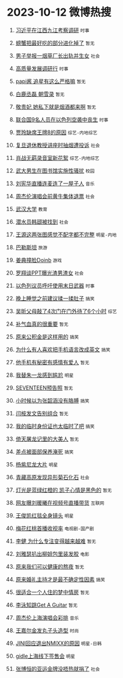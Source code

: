 # 2023-10-12 微博热搜 
1. [习近平在江西九江考察调研](https://m.weibo.cn/search?containerid=100103type%3D1%26t%3D10%26q%3D%23%E4%B9%A0%E8%BF%91%E5%B9%B3%E5%9C%A8%E6%B1%9F%E8%A5%BF%E4%B9%9D%E6%B1%9F%E8%80%83%E5%AF%9F%E8%B0%83%E7%A0%94%23&stream_entry_id=51&isnewpage=1&extparam=seat%3D1%26cate%3D10103%26pos%3D0%26filter_type%3Drealtimehot%26q%3D%2523%25E4%25B9%25A0%25E8%25BF%2591%25E5%25B9%25B3%25E5%259C%25A8%25E6%25B1%259F%25E8%25A5%25BF%25E4%25B9%259D%25E6%25B1%259F%25E8%2580%2583%25E5%25AF%259F%25E8%25B0%2583%25E7%25A0%2594%2523%26dgr%3D0%26c_type%3D51%26stream_entry_id%3D51%26display_time%3D1697041435%26pre_seqid%3D1697041435580017553109) `时事` 

2. [螃蟹把最好吃的部分进化掉了](https://m.weibo.cn/search?containerid=100103type%3D1%26t%3D10%26q%3D%E8%9E%83%E8%9F%B9%E6%8A%8A%E6%9C%80%E5%A5%BD%E5%90%83%E7%9A%84%E9%83%A8%E5%88%86%E8%BF%9B%E5%8C%96%E6%8E%89%E4%BA%86&stream_entry_id=31&isnewpage=1&extparam=seat%3D1%26flag%3D2%26stream_entry_id%3D31%26filter_type%3Drealtimehot%26c_type%3D31%26lcate%3D5001%26cate%3D5001%26realpos%3D1%26band_rank%3D1%26q%3D%25E8%259E%2583%25E8%259F%25B9%25E6%258A%258A%25E6%259C%2580%25E5%25A5%25BD%25E5%2590%2583%25E7%259A%2584%25E9%2583%25A8%25E5%2588%2586%25E8%25BF%259B%25E5%258C%2596%25E6%258E%2589%25E4%25BA%2586%26dgr%3D0%26pos%3D0%26display_time%3D1697041435%26pre_seqid%3D1697041435580017553109) `暂无` 

3. [男子举报一烟草厂长出轨并生女](https://m.weibo.cn/search?containerid=100103type%3D1%26t%3D10%26q%3D%23%E7%94%B7%E5%AD%90%E4%B8%BE%E6%8A%A5%E4%B8%80%E7%83%9F%E8%8D%89%E5%8E%82%E9%95%BF%E5%87%BA%E8%BD%A8%E5%B9%B6%E7%94%9F%E5%A5%B3%23&stream_entry_id=31&isnewpage=1&extparam=seat%3D1%26flag%3D1%26stream_entry_id%3D31%26filter_type%3Drealtimehot%26c_type%3D31%26lcate%3D5001%26cate%3D5001%26realpos%3D2%26band_rank%3D2%26q%3D%2523%25E7%2594%25B7%25E5%25AD%2590%25E4%25B8%25BE%25E6%258A%25A5%25E4%25B8%2580%25E7%2583%259F%25E8%258D%2589%25E5%258E%2582%25E9%2595%25BF%25E5%2587%25BA%25E8%25BD%25A8%25E5%25B9%25B6%25E7%2594%259F%25E5%25A5%25B3%2523%26dgr%3D0%26pos%3D1%26display_time%3D1697041435%26pre_seqid%3D1697041435580017553109) `社会` 

4. [高质量发展调研行](https://m.weibo.cn/search?containerid=100103type%3D1%26t%3D10%26q%3D%23%E9%AB%98%E8%B4%A8%E9%87%8F%E5%8F%91%E5%B1%95%E8%B0%83%E7%A0%94%E8%A1%8C%23&stream_entry_id=31&isnewpage=1&extparam=seat%3D1%26flag%3D0%26stream_entry_id%3D31%26filter_type%3Drealtimehot%26c_type%3D31%26lcate%3D5001%26cate%3D5001%26realpos%3D3%26band_rank%3D3%26q%3D%2523%25E9%25AB%2598%25E8%25B4%25A8%25E9%2587%258F%25E5%258F%2591%25E5%25B1%2595%25E8%25B0%2583%25E7%25A0%2594%25E8%25A1%258C%2523%26dgr%3D0%26pos%3D2%26display_time%3D1697041435%26pre_seqid%3D1697041435580017553109) `时事` 

5. [papi酱 追星有这么严格嘛](https://m.weibo.cn/search?containerid=100103type%3D1%26t%3D10%26q%3Dpapi%E9%85%B1+%E8%BF%BD%E6%98%9F%E6%9C%89%E8%BF%99%E4%B9%88%E4%B8%A5%E6%A0%BC%E5%98%9B&stream_entry_id=31&isnewpage=1&extparam=seat%3D1%26flag%3D16%26stream_entry_id%3D31%26filter_type%3Drealtimehot%26c_type%3D31%26lcate%3D5001%26cate%3D5001%26realpos%3D4%26band_rank%3D4%26q%3Dpapi%25E9%2585%25B1%2520%25E8%25BF%25BD%25E6%2598%259F%25E6%259C%2589%25E8%25BF%2599%25E4%25B9%2588%25E4%25B8%25A5%25E6%25A0%25BC%25E5%2598%259B%26dgr%3D0%26pos%3D3%26display_time%3D1697041435%26pre_seqid%3D1697041435580017553109) `暂无` 

6. [白鹿丞磊 朝雪录](https://m.weibo.cn/search?containerid=100103type%3D1%26t%3D10%26q%3D%E7%99%BD%E9%B9%BF%E4%B8%9E%E7%A3%8A+%E6%9C%9D%E9%9B%AA%E5%BD%95&stream_entry_id=31&isnewpage=1&extparam=seat%3D1%26flag%3D1%26stream_entry_id%3D31%26filter_type%3Drealtimehot%26c_type%3D31%26lcate%3D5001%26cate%3D5001%26realpos%3D5%26band_rank%3D5%26q%3D%25E7%2599%25BD%25E9%25B9%25BF%25E4%25B8%259E%25E7%25A3%258A%2520%25E6%259C%259D%25E9%259B%25AA%25E5%25BD%2595%26dgr%3D0%26pos%3D4%26display_time%3D1697041435%26pre_seqid%3D1697041435580017553109) `暂无` 

7. [敬贵妃 她私下就是烟酒都来啊](https://m.weibo.cn/search?containerid=100103type%3D1%26t%3D10%26q%3D%E6%95%AC%E8%B4%B5%E5%A6%83+%E5%A5%B9%E7%A7%81%E4%B8%8B%E5%B0%B1%E6%98%AF%E7%83%9F%E9%85%92%E9%83%BD%E6%9D%A5%E5%95%8A&stream_entry_id=31&isnewpage=1&extparam=seat%3D1%26flag%3D2%26stream_entry_id%3D31%26filter_type%3Drealtimehot%26c_type%3D31%26lcate%3D5001%26cate%3D5001%26realpos%3D6%26band_rank%3D6%26q%3D%25E6%2595%25AC%25E8%25B4%25B5%25E5%25A6%2583%2520%25E5%25A5%25B9%25E7%25A7%2581%25E4%25B8%258B%25E5%25B0%25B1%25E6%2598%25AF%25E7%2583%259F%25E9%2585%2592%25E9%2583%25BD%25E6%259D%25A5%25E5%2595%258A%26dgr%3D0%26pos%3D5%26display_time%3D1697041435%26pre_seqid%3D1697041435580017553109) `暂无` 

8. [联合国9名人员在以色列空袭中丧生](https://m.weibo.cn/search?containerid=100103type%3D1%26t%3D10%26q%3D%23%E8%81%94%E5%90%88%E5%9B%BD9%E5%90%8D%E4%BA%BA%E5%91%98%E5%9C%A8%E4%BB%A5%E8%89%B2%E5%88%97%E7%A9%BA%E8%A2%AD%E4%B8%AD%E4%B8%A7%E7%94%9F%23&stream_entry_id=31&isnewpage=1&extparam=seat%3D1%26flag%3D0%26stream_entry_id%3D31%26filter_type%3Drealtimehot%26c_type%3D31%26lcate%3D5001%26cate%3D5001%26realpos%3D7%26band_rank%3D7%26q%3D%2523%25E8%2581%2594%25E5%2590%2588%25E5%259B%25BD9%25E5%2590%258D%25E4%25BA%25BA%25E5%2591%2598%25E5%259C%25A8%25E4%25BB%25A5%25E8%2589%25B2%25E5%2588%2597%25E7%25A9%25BA%25E8%25A2%25AD%25E4%25B8%25AD%25E4%25B8%25A7%25E7%2594%259F%2523%26dgr%3D0%26pos%3D6%26display_time%3D1697041435%26pre_seqid%3D1697041435580017553109) `时事` 

9. [贾玲缺席王牌8的原因](https://m.weibo.cn/search?containerid=100103type%3D1%26t%3D10%26q%3D%23%E8%B4%BE%E7%8E%B2%E7%BC%BA%E5%B8%AD%E7%8E%8B%E7%89%8C8%E7%9A%84%E5%8E%9F%E5%9B%A0%23&stream_entry_id=31&isnewpage=1&extparam=seat%3D1%26flag%3D0%26stream_entry_id%3D31%26filter_type%3Drealtimehot%26c_type%3D31%26lcate%3D5001%26cate%3D5001%26realpos%3D8%26band_rank%3D8%26q%3D%2523%25E8%25B4%25BE%25E7%258E%25B2%25E7%25BC%25BA%25E5%25B8%25AD%25E7%258E%258B%25E7%2589%258C8%25E7%259A%2584%25E5%258E%259F%25E5%259B%25A0%2523%26dgr%3D0%26pos%3D7%26display_time%3D1697041435%26pre_seqid%3D1697041435580017553109) `综艺-内地综艺` 

10. [复旦退休教授讲座时抽烟遭投诉](https://m.weibo.cn/search?containerid=100103type%3D1%26t%3D10%26q%3D%23%E5%A4%8D%E6%97%A6%E9%80%80%E4%BC%91%E6%95%99%E6%8E%88%E8%AE%B2%E5%BA%A7%E6%97%B6%E6%8A%BD%E7%83%9F%E9%81%AD%E6%8A%95%E8%AF%89%23&stream_entry_id=31&isnewpage=1&extparam=seat%3D1%26flag%3D0%26stream_entry_id%3D31%26filter_type%3Drealtimehot%26c_type%3D31%26lcate%3D5001%26cate%3D5001%26realpos%3D9%26band_rank%3D9%26q%3D%2523%25E5%25A4%258D%25E6%2597%25A6%25E9%2580%2580%25E4%25BC%2591%25E6%2595%2599%25E6%258E%2588%25E8%25AE%25B2%25E5%25BA%25A7%25E6%2597%25B6%25E6%258A%25BD%25E7%2583%259F%25E9%2581%25AD%25E6%258A%2595%25E8%25AF%2589%2523%26dgr%3D0%26pos%3D8%26display_time%3D1697041435%26pre_seqid%3D1697041435580017553109) `社会` 

11. [肖战无羁录音室新花絮](https://m.weibo.cn/search?containerid=100103type%3D1%26t%3D10%26q%3D%23%E8%82%96%E6%88%98%E6%97%A0%E7%BE%81%E5%BD%95%E9%9F%B3%E5%AE%A4%E6%96%B0%E8%8A%B1%E7%B5%AE%23&stream_entry_id=31&isnewpage=1&extparam=seat%3D1%26flag%3D0%26stream_entry_id%3D31%26filter_type%3Drealtimehot%26c_type%3D31%26lcate%3D5001%26cate%3D5001%26realpos%3D10%26band_rank%3D10%26q%3D%2523%25E8%2582%2596%25E6%2588%2598%25E6%2597%25A0%25E7%25BE%2581%25E5%25BD%2595%25E9%259F%25B3%25E5%25AE%25A4%25E6%2596%25B0%25E8%258A%25B1%25E7%25B5%25AE%2523%26dgr%3D0%26pos%3D9%26display_time%3D1697041435%26pre_seqid%3D1697041435580017553109) `综艺-内地综艺` 

12. [武大男生在图书馆实施性骚扰](https://m.weibo.cn/search?containerid=100103type%3D1%26t%3D10%26q%3D%23%E6%AD%A6%E5%A4%A7%E7%94%B7%E7%94%9F%E5%9C%A8%E5%9B%BE%E4%B9%A6%E9%A6%86%E5%AE%9E%E6%96%BD%E6%80%A7%E9%AA%9A%E6%89%B0%23&stream_entry_id=31&isnewpage=1&extparam=seat%3D1%26flag%3D2%26stream_entry_id%3D31%26filter_type%3Drealtimehot%26c_type%3D31%26lcate%3D5001%26cate%3D5001%26realpos%3D11%26band_rank%3D11%26q%3D%2523%25E6%25AD%25A6%25E5%25A4%25A7%25E7%2594%25B7%25E7%2594%259F%25E5%259C%25A8%25E5%259B%25BE%25E4%25B9%25A6%25E9%25A6%2586%25E5%25AE%259E%25E6%2596%25BD%25E6%2580%25A7%25E9%25AA%259A%25E6%2589%25B0%2523%26dgr%3D0%26pos%3D10%26display_time%3D1697041435%26pre_seqid%3D1697041435580017553109) `校园` 

13. [刘宪华直播连麦连了一屋子人](https://m.weibo.cn/search?containerid=100103type%3D1%26t%3D10%26q%3D%23%E5%88%98%E5%AE%AA%E5%8D%8E%E7%9B%B4%E6%92%AD%E8%BF%9E%E9%BA%A6%E8%BF%9E%E4%BA%86%E4%B8%80%E5%B1%8B%E5%AD%90%E4%BA%BA%23&stream_entry_id=31&isnewpage=1&extparam=seat%3D1%26flag%3D1%26stream_entry_id%3D31%26filter_type%3Drealtimehot%26c_type%3D31%26lcate%3D5001%26cate%3D5001%26realpos%3D12%26band_rank%3D12%26q%3D%2523%25E5%2588%2598%25E5%25AE%25AA%25E5%258D%258E%25E7%259B%25B4%25E6%2592%25AD%25E8%25BF%259E%25E9%25BA%25A6%25E8%25BF%259E%25E4%25BA%2586%25E4%25B8%2580%25E5%25B1%258B%25E5%25AD%2590%25E4%25BA%25BA%2523%26dgr%3D0%26pos%3D11%26display_time%3D1697041435%26pre_seqid%3D1697041435580017553109) `音乐` 

14. [周杰伦演唱会前黄牛集体退票](https://m.weibo.cn/search?containerid=100103type%3D1%26t%3D10%26q%3D%23%E5%91%A8%E6%9D%B0%E4%BC%A6%E6%BC%94%E5%94%B1%E4%BC%9A%E5%89%8D%E9%BB%84%E7%89%9B%E9%9B%86%E4%BD%93%E9%80%80%E7%A5%A8%23&stream_entry_id=31&isnewpage=1&extparam=seat%3D1%26flag%3D1%26stream_entry_id%3D31%26filter_type%3Drealtimehot%26c_type%3D31%26lcate%3D5001%26cate%3D5001%26realpos%3D13%26band_rank%3D13%26q%3D%2523%25E5%2591%25A8%25E6%259D%25B0%25E4%25BC%25A6%25E6%25BC%2594%25E5%2594%25B1%25E4%25BC%259A%25E5%2589%258D%25E9%25BB%2584%25E7%2589%259B%25E9%259B%2586%25E4%25BD%2593%25E9%2580%2580%25E7%25A5%25A8%2523%26dgr%3D0%26pos%3D12%26display_time%3D1697041435%26pre_seqid%3D1697041435580017553109) `社会` 

15. [武汉大学](https://m.weibo.cn/search?containerid=100103type%3D1%26t%3D10%26q%3D%E6%AD%A6%E6%B1%89%E5%A4%A7%E5%AD%A6&stream_entry_id=31&isnewpage=1&extparam=seat%3D1%26flag%3D0%26stream_entry_id%3D31%26filter_type%3Drealtimehot%26c_type%3D31%26lcate%3D5001%26cate%3D5001%26realpos%3D14%26band_rank%3D14%26q%3D%25E6%25AD%25A6%25E6%25B1%2589%25E5%25A4%25A7%25E5%25AD%25A6%26dgr%3D0%26pos%3D13%26display_time%3D1697041435%26pre_seqid%3D1697041435580017553109) `教育` 

16. [潜水员韩颋被找到](https://m.weibo.cn/search?containerid=100103type%3D1%26t%3D10%26q%3D%23%E6%BD%9C%E6%B0%B4%E5%91%98%E9%9F%A9%E9%A2%8B%E8%A2%AB%E6%89%BE%E5%88%B0%23&stream_entry_id=31&isnewpage=1&extparam=seat%3D1%26flag%3D0%26stream_entry_id%3D31%26filter_type%3Drealtimehot%26c_type%3D31%26lcate%3D5001%26cate%3D5001%26realpos%3D15%26band_rank%3D15%26q%3D%2523%25E6%25BD%259C%25E6%25B0%25B4%25E5%2591%2598%25E9%259F%25A9%25E9%25A2%258B%25E8%25A2%25AB%25E6%2589%25BE%25E5%2588%25B0%2523%26dgr%3D0%26pos%3D14%26display_time%3D1697041435%26pre_seqid%3D1697041435580017553109) `社会` 

17. [王源这两张图感觉不配字都不完整](https://m.weibo.cn/search?containerid=100103type%3D1%26t%3D10%26q%3D%23%E7%8E%8B%E6%BA%90%E8%BF%99%E4%B8%A4%E5%BC%A0%E5%9B%BE%E6%84%9F%E8%A7%89%E4%B8%8D%E9%85%8D%E5%AD%97%E9%83%BD%E4%B8%8D%E5%AE%8C%E6%95%B4%23&stream_entry_id=31&isnewpage=1&extparam=seat%3D1%26flag%3D1%26stream_entry_id%3D31%26filter_type%3Drealtimehot%26c_type%3D31%26lcate%3D5001%26cate%3D5001%26realpos%3D16%26band_rank%3D16%26q%3D%2523%25E7%258E%258B%25E6%25BA%2590%25E8%25BF%2599%25E4%25B8%25A4%25E5%25BC%25A0%25E5%259B%25BE%25E6%2584%259F%25E8%25A7%2589%25E4%25B8%258D%25E9%2585%258D%25E5%25AD%2597%25E9%2583%25BD%25E4%25B8%258D%25E5%25AE%258C%25E6%2595%25B4%2523%26dgr%3D0%26pos%3D15%26display_time%3D1697041435%26pre_seqid%3D1697041435580017553109) `明星-内地` 

18. [巴勒斯坦](https://m.weibo.cn/search?containerid=100103type%3D1%26t%3D10%26q%3D%23%E5%B7%B4%E5%8B%92%E6%96%AF%E5%9D%A6%23&stream_entry_id=31&isnewpage=1&extparam=seat%3D1%26flag%3D0%26stream_entry_id%3D31%26filter_type%3Drealtimehot%26c_type%3D31%26lcate%3D5001%26cate%3D5001%26realpos%3D17%26band_rank%3D17%26q%3D%2523%25E5%25B7%25B4%25E5%258B%2592%25E6%2596%25AF%25E5%259D%25A6%2523%26dgr%3D0%26pos%3D16%26display_time%3D1697041435%26pre_seqid%3D1697041435580017553109) `旅游` 

19. [姜典撞脸Doinb](https://m.weibo.cn/search?containerid=100103type%3D1%26t%3D10%26q%3D%23%E5%A7%9C%E5%85%B8%E6%92%9E%E8%84%B8Doinb%23&stream_entry_id=31&isnewpage=1&extparam=seat%3D1%26flag%3D0%26stream_entry_id%3D31%26filter_type%3Drealtimehot%26c_type%3D31%26lcate%3D5001%26cate%3D5001%26realpos%3D18%26band_rank%3D18%26q%3D%2523%25E5%25A7%259C%25E5%2585%25B8%25E6%2592%259E%25E8%2584%25B8Doinb%2523%26dgr%3D0%26pos%3D17%26display_time%3D1697041435%26pre_seqid%3D1697041435580017553109) `游戏` 

20. [罗翔谈PPT曝光渣男渣女](https://m.weibo.cn/search?containerid=100103type%3D1%26t%3D10%26q%3D%23%E7%BD%97%E7%BF%94%E8%B0%88PPT%E6%9B%9D%E5%85%89%E6%B8%A3%E7%94%B7%E6%B8%A3%E5%A5%B3%23&stream_entry_id=31&isnewpage=1&extparam=seat%3D1%26flag%3D0%26stream_entry_id%3D31%26filter_type%3Drealtimehot%26c_type%3D31%26lcate%3D5001%26cate%3D5001%26realpos%3D19%26band_rank%3D19%26q%3D%2523%25E7%25BD%2597%25E7%25BF%2594%25E8%25B0%2588PPT%25E6%259B%259D%25E5%2585%2589%25E6%25B8%25A3%25E7%2594%25B7%25E6%25B8%25A3%25E5%25A5%25B3%2523%26dgr%3D0%26pos%3D18%26display_time%3D1697041435%26pre_seqid%3D1697041435580017553109) `社会` 

21. [以色列议员呼吁使用末日武器](https://m.weibo.cn/search?containerid=100103type%3D1%26t%3D10%26q%3D%23%E4%BB%A5%E8%89%B2%E5%88%97%E8%AE%AE%E5%91%98%E5%91%BC%E5%90%81%E4%BD%BF%E7%94%A8%E6%9C%AB%E6%97%A5%E6%AD%A6%E5%99%A8%23&stream_entry_id=31&isnewpage=1&extparam=seat%3D1%26flag%3D0%26stream_entry_id%3D31%26filter_type%3Drealtimehot%26c_type%3D31%26lcate%3D5001%26cate%3D5001%26realpos%3D20%26band_rank%3D20%26q%3D%2523%25E4%25BB%25A5%25E8%2589%25B2%25E5%2588%2597%25E8%25AE%25AE%25E5%2591%2598%25E5%2591%25BC%25E5%2590%2581%25E4%25BD%25BF%25E7%2594%25A8%25E6%259C%25AB%25E6%2597%25A5%25E6%25AD%25A6%25E5%2599%25A8%2523%26dgr%3D0%26pos%3D19%26display_time%3D1697041435%26pre_seqid%3D1697041435580017553109) `时事` 

22. [晚上睡觉之前建议揉一揉肚子](https://m.weibo.cn/search?containerid=100103type%3D1%26t%3D10%26q%3D%23%E6%99%9A%E4%B8%8A%E7%9D%A1%E8%A7%89%E4%B9%8B%E5%89%8D%E5%BB%BA%E8%AE%AE%E6%8F%89%E4%B8%80%E6%8F%89%E8%82%9A%E5%AD%90%23&stream_entry_id=31&isnewpage=1&extparam=seat%3D1%26flag%3D0%26stream_entry_id%3D31%26filter_type%3Drealtimehot%26c_type%3D31%26lcate%3D5001%26cate%3D5001%26realpos%3D21%26band_rank%3D21%26q%3D%2523%25E6%2599%259A%25E4%25B8%258A%25E7%259D%25A1%25E8%25A7%2589%25E4%25B9%258B%25E5%2589%258D%25E5%25BB%25BA%25E8%25AE%25AE%25E6%258F%2589%25E4%25B8%2580%25E6%258F%2589%25E8%2582%259A%25E5%25AD%2590%2523%26dgr%3D0%26pos%3D20%26display_time%3D1697041435%26pre_seqid%3D1697041435580017553109) `搞笑` 

23. [吴昕父母敲了4次门在门外待了6个小时](https://m.weibo.cn/search?containerid=100103type%3D1%26t%3D10%26q%3D%23%E5%90%B4%E6%98%95%E7%88%B6%E6%AF%8D%E6%95%B2%E4%BA%864%E6%AC%A1%E9%97%A8%E5%9C%A8%E9%97%A8%E5%A4%96%E5%BE%85%E4%BA%866%E4%B8%AA%E5%B0%8F%E6%97%B6%23&stream_entry_id=31&isnewpage=1&extparam=seat%3D1%26flag%3D0%26stream_entry_id%3D31%26filter_type%3Drealtimehot%26c_type%3D31%26lcate%3D5001%26cate%3D5001%26realpos%3D22%26band_rank%3D22%26q%3D%2523%25E5%2590%25B4%25E6%2598%2595%25E7%2588%25B6%25E6%25AF%258D%25E6%2595%25B2%25E4%25BA%25864%25E6%25AC%25A1%25E9%2597%25A8%25E5%259C%25A8%25E9%2597%25A8%25E5%25A4%2596%25E5%25BE%2585%25E4%25BA%25866%25E4%25B8%25AA%25E5%25B0%258F%25E6%2597%25B6%2523%26dgr%3D0%26pos%3D21%26display_time%3D1697041435%26pre_seqid%3D1697041435580017553109) `综艺` 

24. [补气血真的很重要](https://m.weibo.cn/search?containerid=100103type%3D1%26t%3D10%26q%3D%E8%A1%A5%E6%B0%94%E8%A1%80%E7%9C%9F%E7%9A%84%E5%BE%88%E9%87%8D%E8%A6%81&stream_entry_id=31&isnewpage=1&extparam=seat%3D1%26flag%3D0%26stream_entry_id%3D31%26filter_type%3Drealtimehot%26c_type%3D31%26lcate%3D5001%26cate%3D5001%26realpos%3D23%26band_rank%3D23%26q%3D%25E8%25A1%25A5%25E6%25B0%2594%25E8%25A1%2580%25E7%259C%259F%25E7%259A%2584%25E5%25BE%2588%25E9%2587%258D%25E8%25A6%2581%26dgr%3D0%26pos%3D22%26display_time%3D1697041435%26pre_seqid%3D1697041435580017553109) `暂无` 

25. [原来公积金是这样用的](https://m.weibo.cn/search?containerid=100103type%3D1%26t%3D10%26q%3D%23%E5%8E%9F%E6%9D%A5%E5%85%AC%E7%A7%AF%E9%87%91%E6%98%AF%E8%BF%99%E6%A0%B7%E7%94%A8%E7%9A%84%23&stream_entry_id=31&isnewpage=1&extparam=seat%3D1%26flag%3D0%26stream_entry_id%3D31%26filter_type%3Drealtimehot%26c_type%3D31%26lcate%3D5001%26cate%3D5001%26realpos%3D24%26band_rank%3D24%26q%3D%2523%25E5%258E%259F%25E6%259D%25A5%25E5%2585%25AC%25E7%25A7%25AF%25E9%2587%2591%25E6%2598%25AF%25E8%25BF%2599%25E6%25A0%25B7%25E7%2594%25A8%25E7%259A%2584%2523%26dgr%3D0%26pos%3D23%26display_time%3D1697041435%26pre_seqid%3D1697041435580017553109) `搞笑` 

26. [为什么有人喜欢把手机语言改成英文](https://m.weibo.cn/search?containerid=100103type%3D1%26t%3D10%26q%3D%23%E4%B8%BA%E4%BB%80%E4%B9%88%E6%9C%89%E4%BA%BA%E5%96%9C%E6%AC%A2%E6%8A%8A%E6%89%8B%E6%9C%BA%E8%AF%AD%E8%A8%80%E6%94%B9%E6%88%90%E8%8B%B1%E6%96%87%23&stream_entry_id=31&isnewpage=1&extparam=seat%3D1%26flag%3D0%26stream_entry_id%3D31%26filter_type%3Drealtimehot%26c_type%3D31%26lcate%3D5001%26cate%3D5001%26realpos%3D25%26band_rank%3D25%26q%3D%2523%25E4%25B8%25BA%25E4%25BB%2580%25E4%25B9%2588%25E6%259C%2589%25E4%25BA%25BA%25E5%2596%259C%25E6%25AC%25A2%25E6%258A%258A%25E6%2589%258B%25E6%259C%25BA%25E8%25AF%25AD%25E8%25A8%2580%25E6%2594%25B9%25E6%2588%2590%25E8%258B%25B1%25E6%2596%2587%2523%26dgr%3D0%26pos%3D24%26display_time%3D1697041435%26pre_seqid%3D1697041435580017553109) `搞笑` 

27. [他手机有秘密有感情有爱人](https://m.weibo.cn/search?containerid=100103type%3D1%26t%3D10%26q%3D%E4%BB%96%E6%89%8B%E6%9C%BA%E6%9C%89%E7%A7%98%E5%AF%86%E6%9C%89%E6%84%9F%E6%83%85%E6%9C%89%E7%88%B1%E4%BA%BA&stream_entry_id=31&isnewpage=1&extparam=seat%3D1%26flag%3D1%26stream_entry_id%3D31%26filter_type%3Drealtimehot%26c_type%3D31%26lcate%3D5001%26cate%3D5001%26realpos%3D26%26band_rank%3D26%26q%3D%25E4%25BB%2596%25E6%2589%258B%25E6%259C%25BA%25E6%259C%2589%25E7%25A7%2598%25E5%25AF%2586%25E6%259C%2589%25E6%2584%259F%25E6%2583%2585%25E6%259C%2589%25E7%2588%25B1%25E4%25BA%25BA%26dgr%3D0%26pos%3D25%26display_time%3D1697041435%26pre_seqid%3D1697041435580017553109) `暂无` 

28. [我替朱一龙感到尴尬](https://m.weibo.cn/search?containerid=100103type%3D1%26t%3D10%26q%3D%23%E6%88%91%E6%9B%BF%E6%9C%B1%E4%B8%80%E9%BE%99%E6%84%9F%E5%88%B0%E5%B0%B4%E5%B0%AC%23&stream_entry_id=31&isnewpage=1&extparam=seat%3D1%26flag%3D0%26stream_entry_id%3D31%26filter_type%3Drealtimehot%26c_type%3D31%26lcate%3D5001%26cate%3D5001%26realpos%3D27%26band_rank%3D27%26q%3D%2523%25E6%2588%2591%25E6%259B%25BF%25E6%259C%25B1%25E4%25B8%2580%25E9%25BE%2599%25E6%2584%259F%25E5%2588%25B0%25E5%25B0%25B4%25E5%25B0%25AC%2523%26dgr%3D0%26pos%3D26%26display_time%3D1697041435%26pre_seqid%3D1697041435580017553109) `明星` 

29. [SEVENTEEN预告照](https://m.weibo.cn/search?containerid=100103type%3D1%26t%3D10%26q%3DSEVENTEEN%E9%A2%84%E5%91%8A%E7%85%A7&stream_entry_id=31&isnewpage=1&extparam=seat%3D1%26flag%3D1%26stream_entry_id%3D31%26filter_type%3Drealtimehot%26c_type%3D31%26lcate%3D5001%26cate%3D5001%26realpos%3D28%26band_rank%3D28%26q%3DSEVENTEEN%25E9%25A2%2584%25E5%2591%258A%25E7%2585%25A7%26dgr%3D0%26pos%3D27%26display_time%3D1697041435%26pre_seqid%3D1697041435580017553109) `暂无` 

30. [小时候以为张韶涵没有胳膊](https://m.weibo.cn/search?containerid=100103type%3D1%26t%3D10%26q%3D%23%E5%B0%8F%E6%97%B6%E5%80%99%E4%BB%A5%E4%B8%BA%E5%BC%A0%E9%9F%B6%E6%B6%B5%E6%B2%A1%E6%9C%89%E8%83%B3%E8%86%8A%23&stream_entry_id=31&isnewpage=1&extparam=seat%3D1%26flag%3D1%26stream_entry_id%3D31%26filter_type%3Drealtimehot%26c_type%3D31%26lcate%3D5001%26cate%3D5001%26realpos%3D29%26band_rank%3D29%26q%3D%2523%25E5%25B0%258F%25E6%2597%25B6%25E5%2580%2599%25E4%25BB%25A5%25E4%25B8%25BA%25E5%25BC%25A0%25E9%259F%25B6%25E6%25B6%25B5%25E6%25B2%25A1%25E6%259C%2589%25E8%2583%25B3%25E8%2586%258A%2523%26dgr%3D0%26pos%3D28%26display_time%3D1697041435%26pre_seqid%3D1697041435580017553109) `搞笑` 

31. [闫桉发文告别组合](https://m.weibo.cn/search?containerid=100103type%3D1%26t%3D10%26q%3D%E9%97%AB%E6%A1%89%E5%8F%91%E6%96%87%E5%91%8A%E5%88%AB%E7%BB%84%E5%90%88&stream_entry_id=31&isnewpage=1&extparam=seat%3D1%26flag%3D0%26stream_entry_id%3D31%26filter_type%3Drealtimehot%26c_type%3D31%26lcate%3D5001%26cate%3D5001%26realpos%3D30%26band_rank%3D30%26q%3D%25E9%2597%25AB%25E6%25A1%2589%25E5%258F%2591%25E6%2596%2587%25E5%2591%258A%25E5%2588%25AB%25E7%25BB%2584%25E5%2590%2588%26dgr%3D0%26pos%3D29%26display_time%3D1697041435%26pre_seqid%3D1697041435580017553109) `暂无` 

32. [我的临时身份证也太临时了吧](https://m.weibo.cn/search?containerid=100103type%3D1%26t%3D10%26q%3D%23%E6%88%91%E7%9A%84%E4%B8%B4%E6%97%B6%E8%BA%AB%E4%BB%BD%E8%AF%81%E4%B9%9F%E5%A4%AA%E4%B8%B4%E6%97%B6%E4%BA%86%E5%90%A7%23&stream_entry_id=31&isnewpage=1&extparam=seat%3D1%26flag%3D0%26stream_entry_id%3D31%26filter_type%3Drealtimehot%26c_type%3D31%26lcate%3D5001%26cate%3D5001%26realpos%3D31%26band_rank%3D31%26q%3D%2523%25E6%2588%2591%25E7%259A%2584%25E4%25B8%25B4%25E6%2597%25B6%25E8%25BA%25AB%25E4%25BB%25BD%25E8%25AF%2581%25E4%25B9%259F%25E5%25A4%25AA%25E4%25B8%25B4%25E6%2597%25B6%25E4%25BA%2586%25E5%2590%25A7%2523%26dgr%3D0%26pos%3D30%26display_time%3D1697041435%26pre_seqid%3D1697041435580017553109) `搞笑` 

33. [倚天屠龙记里的大美人](https://m.weibo.cn/search?containerid=100103type%3D1%26t%3D10%26q%3D%E5%80%9A%E5%A4%A9%E5%B1%A0%E9%BE%99%E8%AE%B0%E9%87%8C%E7%9A%84%E5%A4%A7%E7%BE%8E%E4%BA%BA&stream_entry_id=31&isnewpage=1&extparam=seat%3D1%26flag%3D0%26stream_entry_id%3D31%26filter_type%3Drealtimehot%26c_type%3D31%26lcate%3D5001%26cate%3D5001%26realpos%3D32%26band_rank%3D32%26q%3D%25E5%2580%259A%25E5%25A4%25A9%25E5%25B1%25A0%25E9%25BE%2599%25E8%25AE%25B0%25E9%2587%258C%25E7%259A%2584%25E5%25A4%25A7%25E7%25BE%258E%25E4%25BA%25BA%26dgr%3D0%26pos%3D31%26display_time%3D1697041435%26pre_seqid%3D1697041435580017553109) `暂无` 

34. [差点被面部保养淹死](https://m.weibo.cn/search?containerid=100103type%3D1%26t%3D10%26q%3D%23%E5%B7%AE%E7%82%B9%E8%A2%AB%E9%9D%A2%E9%83%A8%E4%BF%9D%E5%85%BB%E6%B7%B9%E6%AD%BB%23&stream_entry_id=31&isnewpage=1&extparam=seat%3D1%26flag%3D1%26stream_entry_id%3D31%26filter_type%3Drealtimehot%26c_type%3D31%26lcate%3D5001%26cate%3D5001%26realpos%3D33%26band_rank%3D33%26q%3D%2523%25E5%25B7%25AE%25E7%2582%25B9%25E8%25A2%25AB%25E9%259D%25A2%25E9%2583%25A8%25E4%25BF%259D%25E5%2585%25BB%25E6%25B7%25B9%25E6%25AD%25BB%2523%26dgr%3D0%26pos%3D32%26display_time%3D1697041435%26pre_seqid%3D1697041435580017553109) `搞笑` 

35. [杨紫尼龙大片](https://m.weibo.cn/search?containerid=100103type%3D1%26t%3D10%26q%3D%23%E6%9D%A8%E7%B4%AB%E5%B0%BC%E9%BE%99%E5%A4%A7%E7%89%87%23&stream_entry_id=31&isnewpage=1&extparam=seat%3D1%26flag%3D0%26stream_entry_id%3D31%26filter_type%3Drealtimehot%26c_type%3D31%26lcate%3D5001%26cate%3D5001%26realpos%3D34%26band_rank%3D34%26q%3D%2523%25E6%259D%25A8%25E7%25B4%25AB%25E5%25B0%25BC%25E9%25BE%2599%25E5%25A4%25A7%25E7%2589%2587%2523%26dgr%3D0%26pos%3D33%26display_time%3D1697041435%26pre_seqid%3D1697041435580017553109) `明星` 

36. [青藏高原发现异形菊石化石](https://m.weibo.cn/search?containerid=100103type%3D1%26t%3D10%26q%3D%23%E9%9D%92%E8%97%8F%E9%AB%98%E5%8E%9F%E5%8F%91%E7%8E%B0%E5%BC%82%E5%BD%A2%E8%8F%8A%E7%9F%B3%E5%8C%96%E7%9F%B3%23&stream_entry_id=31&isnewpage=1&extparam=seat%3D1%26flag%3D0%26stream_entry_id%3D31%26filter_type%3Drealtimehot%26c_type%3D31%26lcate%3D5001%26cate%3D5001%26realpos%3D35%26band_rank%3D35%26q%3D%2523%25E9%259D%2592%25E8%2597%258F%25E9%25AB%2598%25E5%258E%259F%25E5%258F%2591%25E7%258E%25B0%25E5%25BC%2582%25E5%25BD%25A2%25E8%258F%258A%25E7%259F%25B3%25E5%258C%2596%25E7%259F%25B3%2523%26dgr%3D0%26pos%3D34%26display_time%3D1697041435%26pre_seqid%3D1697041435580017553109) `社会` 

37. [灯光是蓝绿红橙的 凯子心情是黑色的](https://m.weibo.cn/search?containerid=100103type%3D1%26t%3D10%26q%3D%E7%81%AF%E5%85%89%E6%98%AF%E8%93%9D%E7%BB%BF%E7%BA%A2%E6%A9%99%E7%9A%84+%E5%87%AF%E5%AD%90%E5%BF%83%E6%83%85%E6%98%AF%E9%BB%91%E8%89%B2%E7%9A%84&stream_entry_id=31&isnewpage=1&extparam=seat%3D1%26flag%3D0%26stream_entry_id%3D31%26filter_type%3Drealtimehot%26c_type%3D31%26lcate%3D5001%26cate%3D5001%26realpos%3D36%26band_rank%3D36%26q%3D%25E7%2581%25AF%25E5%2585%2589%25E6%2598%25AF%25E8%2593%259D%25E7%25BB%25BF%25E7%25BA%25A2%25E6%25A9%2599%25E7%259A%2584%2520%25E5%2587%25AF%25E5%25AD%2590%25E5%25BF%2583%25E6%2583%2585%25E6%2598%25AF%25E9%25BB%2591%25E8%2589%25B2%25E7%259A%2584%26dgr%3D0%26pos%3D35%26display_time%3D1697041435%26pre_seqid%3D1697041435580017553109) `暂无` 

38. [网友曝刘暖曦在视频号直播带货](https://m.weibo.cn/search?containerid=100103type%3D1%26t%3D10%26q%3D%23%E7%BD%91%E5%8F%8B%E6%9B%9D%E5%88%98%E6%9A%96%E6%9B%A6%E5%9C%A8%E8%A7%86%E9%A2%91%E5%8F%B7%E7%9B%B4%E6%92%AD%E5%B8%A6%E8%B4%A7%23&stream_entry_id=31&isnewpage=1&extparam=seat%3D1%26flag%3D0%26stream_entry_id%3D31%26filter_type%3Drealtimehot%26c_type%3D31%26lcate%3D5001%26cate%3D5001%26realpos%3D37%26band_rank%3D37%26q%3D%2523%25E7%25BD%2591%25E5%258F%258B%25E6%259B%259D%25E5%2588%2598%25E6%259A%2596%25E6%259B%25A6%25E5%259C%25A8%25E8%25A7%2586%25E9%25A2%2591%25E5%258F%25B7%25E7%259B%25B4%25E6%2592%25AD%25E5%25B8%25A6%25E8%25B4%25A7%2523%26dgr%3D0%26pos%3D36%26display_time%3D1697041435%26pre_seqid%3D1697041435580017553109) `互联网` 

39. [王俊凯红毯全身镜头](https://m.weibo.cn/search?containerid=100103type%3D1%26t%3D10%26q%3D%23%E7%8E%8B%E4%BF%8A%E5%87%AF%E7%BA%A2%E6%AF%AF%E5%85%A8%E8%BA%AB%E9%95%9C%E5%A4%B4%23&stream_entry_id=31&isnewpage=1&extparam=seat%3D1%26flag%3D0%26stream_entry_id%3D31%26filter_type%3Drealtimehot%26c_type%3D31%26lcate%3D5001%26cate%3D5001%26realpos%3D38%26band_rank%3D38%26q%3D%2523%25E7%258E%258B%25E4%25BF%258A%25E5%2587%25AF%25E7%25BA%25A2%25E6%25AF%25AF%25E5%2585%25A8%25E8%25BA%25AB%25E9%2595%259C%25E5%25A4%25B4%2523%26dgr%3D0%26pos%3D37%26display_time%3D1697041435%26pre_seqid%3D1697041435580017553109) `明星` 

40. [梅花红桃首播收视率](https://m.weibo.cn/search?containerid=100103type%3D1%26t%3D10%26q%3D%23%E6%A2%85%E8%8A%B1%E7%BA%A2%E6%A1%83%E9%A6%96%E6%92%AD%E6%94%B6%E8%A7%86%E7%8E%87%23&stream_entry_id=31&isnewpage=1&extparam=seat%3D1%26flag%3D1%26stream_entry_id%3D31%26filter_type%3Drealtimehot%26c_type%3D31%26lcate%3D5001%26cate%3D5001%26realpos%3D39%26band_rank%3D39%26q%3D%2523%25E6%25A2%2585%25E8%258A%25B1%25E7%25BA%25A2%25E6%25A1%2583%25E9%25A6%2596%25E6%2592%25AD%25E6%2594%25B6%25E8%25A7%2586%25E7%258E%2587%2523%26dgr%3D0%26pos%3D38%26display_time%3D1697041435%26pre_seqid%3D1697041435580017553109) `电视剧-国产剧` 

41. [李健 为什么专注变得越来越难](https://m.weibo.cn/search?containerid=100103type%3D1%26t%3D10%26q%3D%E6%9D%8E%E5%81%A5+%E4%B8%BA%E4%BB%80%E4%B9%88%E4%B8%93%E6%B3%A8%E5%8F%98%E5%BE%97%E8%B6%8A%E6%9D%A5%E8%B6%8A%E9%9A%BE&stream_entry_id=31&isnewpage=1&extparam=seat%3D1%26flag%3D0%26stream_entry_id%3D31%26filter_type%3Drealtimehot%26c_type%3D31%26lcate%3D5001%26cate%3D5001%26realpos%3D40%26band_rank%3D40%26q%3D%25E6%259D%258E%25E5%2581%25A5%2520%25E4%25B8%25BA%25E4%25BB%2580%25E4%25B9%2588%25E4%25B8%2593%25E6%25B3%25A8%25E5%258F%2598%25E5%25BE%2597%25E8%25B6%258A%25E6%259D%25A5%25E8%25B6%258A%25E9%259A%25BE%26dgr%3D0%26pos%3D39%26display_time%3D1697041435%26pre_seqid%3D1697041435580017553109) `暂无` 

42. [刘雅瑟扒出柳姐包里装发胶](https://m.weibo.cn/search?containerid=100103type%3D1%26t%3D10%26q%3D%23%E5%88%98%E9%9B%85%E7%91%9F%E6%89%92%E5%87%BA%E6%9F%B3%E5%A7%90%E5%8C%85%E9%87%8C%E8%A3%85%E5%8F%91%E8%83%B6%23&stream_entry_id=31&isnewpage=1&extparam=seat%3D1%26flag%3D0%26stream_entry_id%3D31%26filter_type%3Drealtimehot%26c_type%3D31%26lcate%3D5001%26cate%3D5001%26realpos%3D41%26band_rank%3D41%26q%3D%2523%25E5%2588%2598%25E9%259B%2585%25E7%2591%259F%25E6%2589%2592%25E5%2587%25BA%25E6%259F%25B3%25E5%25A7%2590%25E5%258C%2585%25E9%2587%258C%25E8%25A3%2585%25E5%258F%2591%25E8%2583%25B6%2523%26dgr%3D0%26pos%3D40%26display_time%3D1697041435%26pre_seqid%3D1697041435580017553109) `电影` 

43. [原来我们可以健康的熬夜](https://m.weibo.cn/search?containerid=100103type%3D1%26t%3D10%26q%3D%E5%8E%9F%E6%9D%A5%E6%88%91%E4%BB%AC%E5%8F%AF%E4%BB%A5%E5%81%A5%E5%BA%B7%E7%9A%84%E7%86%AC%E5%A4%9C&stream_entry_id=31&isnewpage=1&extparam=seat%3D1%26flag%3D1%26stream_entry_id%3D31%26filter_type%3Drealtimehot%26c_type%3D31%26lcate%3D5001%26cate%3D5001%26realpos%3D42%26band_rank%3D42%26q%3D%25E5%258E%259F%25E6%259D%25A5%25E6%2588%2591%25E4%25BB%25AC%25E5%258F%25AF%25E4%25BB%25A5%25E5%2581%25A5%25E5%25BA%25B7%25E7%259A%2584%25E7%2586%25AC%25E5%25A4%259C%26dgr%3D0%26pos%3D41%26display_time%3D1697041435%26pre_seqid%3D1697041435580017553109) `暂无` 

44. [原来婚礼主持才是最不确定性因素](https://m.weibo.cn/search?containerid=100103type%3D1%26t%3D10%26q%3D%23%E5%8E%9F%E6%9D%A5%E5%A9%9A%E7%A4%BC%E4%B8%BB%E6%8C%81%E6%89%8D%E6%98%AF%E6%9C%80%E4%B8%8D%E7%A1%AE%E5%AE%9A%E6%80%A7%E5%9B%A0%E7%B4%A0%23&stream_entry_id=31&isnewpage=1&extparam=seat%3D1%26flag%3D0%26stream_entry_id%3D31%26filter_type%3Drealtimehot%26c_type%3D31%26lcate%3D5001%26cate%3D5001%26realpos%3D43%26band_rank%3D43%26q%3D%2523%25E5%258E%259F%25E6%259D%25A5%25E5%25A9%259A%25E7%25A4%25BC%25E4%25B8%25BB%25E6%258C%2581%25E6%2589%258D%25E6%2598%25AF%25E6%259C%2580%25E4%25B8%258D%25E7%25A1%25AE%25E5%25AE%259A%25E6%2580%25A7%25E5%259B%25A0%25E7%25B4%25A0%2523%26dgr%3D0%26pos%3D42%26display_time%3D1697041435%26pre_seqid%3D1697041435580017553109) `搞笑` 

45. [很适合一个人住的梦中情房](https://m.weibo.cn/search?containerid=100103type%3D1%26t%3D10%26q%3D%E5%BE%88%E9%80%82%E5%90%88%E4%B8%80%E4%B8%AA%E4%BA%BA%E4%BD%8F%E7%9A%84%E6%A2%A6%E4%B8%AD%E6%83%85%E6%88%BF&stream_entry_id=31&isnewpage=1&extparam=seat%3D1%26flag%3D0%26stream_entry_id%3D31%26filter_type%3Drealtimehot%26c_type%3D31%26lcate%3D5001%26cate%3D5001%26realpos%3D44%26band_rank%3D44%26q%3D%25E5%25BE%2588%25E9%2580%2582%25E5%2590%2588%25E4%25B8%2580%25E4%25B8%25AA%25E4%25BA%25BA%25E4%25BD%258F%25E7%259A%2584%25E6%25A2%25A6%25E4%25B8%25AD%25E6%2583%2585%25E6%2588%25BF%26dgr%3D0%26pos%3D43%26display_time%3D1697041435%26pre_seqid%3D1697041435580017553109) `暂无` 

46. [李泳知跳Get A Guitar](https://m.weibo.cn/search?containerid=100103type%3D1%26t%3D10%26q%3D%E6%9D%8E%E6%B3%B3%E7%9F%A5%E8%B7%B3Get+A+Guitar&stream_entry_id=31&isnewpage=1&extparam=seat%3D1%26flag%3D0%26stream_entry_id%3D31%26filter_type%3Drealtimehot%26c_type%3D31%26lcate%3D5001%26cate%3D5001%26realpos%3D45%26band_rank%3D45%26q%3D%25E6%259D%258E%25E6%25B3%25B3%25E7%259F%25A5%25E8%25B7%25B3Get%2520A%2520Guitar%26dgr%3D0%26pos%3D44%26display_time%3D1697041435%26pre_seqid%3D1697041435580017553109) `暂无` 

47. [周杰伦上海演唱会彩排](https://m.weibo.cn/search?containerid=100103type%3D1%26t%3D10%26q%3D%23%E5%91%A8%E6%9D%B0%E4%BC%A6%E4%B8%8A%E6%B5%B7%E6%BC%94%E5%94%B1%E4%BC%9A%E5%BD%A9%E6%8E%92%23&stream_entry_id=31&isnewpage=1&extparam=seat%3D1%26flag%3D0%26stream_entry_id%3D31%26filter_type%3Drealtimehot%26c_type%3D31%26lcate%3D5001%26cate%3D5001%26realpos%3D46%26band_rank%3D46%26q%3D%2523%25E5%2591%25A8%25E6%259D%25B0%25E4%25BC%25A6%25E4%25B8%258A%25E6%25B5%25B7%25E6%25BC%2594%25E5%2594%25B1%25E4%25BC%259A%25E5%25BD%25A9%25E6%258E%2592%2523%26dgr%3D0%26pos%3D45%26display_time%3D1697041435%26pre_seqid%3D1697041435580017553109) `音乐` 

48. [王嘉尔金发丸子头造型](https://m.weibo.cn/search?containerid=100103type%3D1%26t%3D10%26q%3D%23%E7%8E%8B%E5%98%89%E5%B0%94%E9%87%91%E5%8F%91%E4%B8%B8%E5%AD%90%E5%A4%B4%E9%80%A0%E5%9E%8B%23&stream_entry_id=31&isnewpage=1&extparam=seat%3D1%26flag%3D0%26stream_entry_id%3D31%26filter_type%3Drealtimehot%26c_type%3D31%26lcate%3D5001%26cate%3D5001%26realpos%3D47%26band_rank%3D47%26q%3D%2523%25E7%258E%258B%25E5%2598%2589%25E5%25B0%2594%25E9%2587%2591%25E5%258F%2591%25E4%25B8%25B8%25E5%25AD%2590%25E5%25A4%25B4%25E9%2580%25A0%25E5%259E%258B%2523%26dgr%3D0%26pos%3D46%26display_time%3D1697041435%26pre_seqid%3D1697041435580017553109) `时尚` 

49. [JINI回应退出NMIXX的原因](https://m.weibo.cn/search?containerid=100103type%3D1%26t%3D10%26q%3D%23JINI%E5%9B%9E%E5%BA%94%E9%80%80%E5%87%BANMIXX%E7%9A%84%E5%8E%9F%E5%9B%A0%23&stream_entry_id=31&isnewpage=1&extparam=seat%3D1%26flag%3D0%26stream_entry_id%3D31%26filter_type%3Drealtimehot%26c_type%3D31%26lcate%3D5001%26cate%3D5001%26realpos%3D48%26band_rank%3D48%26q%3D%2523JINI%25E5%259B%259E%25E5%25BA%2594%25E9%2580%2580%25E5%2587%25BANMIXX%25E7%259A%2584%25E5%258E%259F%25E5%259B%25A0%2523%26dgr%3D0%26pos%3D47%26display_time%3D1697041435%26pre_seqid%3D1697041435580017553109) `明星-日韩` 

50. [gidle上海线下签售会](https://m.weibo.cn/search?containerid=100103type%3D1%26t%3D10%26q%3D%23gidle%E4%B8%8A%E6%B5%B7%E7%BA%BF%E4%B8%8B%E7%AD%BE%E5%94%AE%E4%BC%9A%23&stream_entry_id=31&isnewpage=1&extparam=seat%3D1%26flag%3D0%26stream_entry_id%3D31%26filter_type%3Drealtimehot%26c_type%3D31%26lcate%3D5001%26cate%3D5001%26realpos%3D49%26band_rank%3D49%26q%3D%2523gidle%25E4%25B8%258A%25E6%25B5%25B7%25E7%25BA%25BF%25E4%25B8%258B%25E7%25AD%25BE%25E5%2594%25AE%25E4%25BC%259A%2523%26dgr%3D0%26pos%3D48%26display_time%3D1697041435%26pre_seqid%3D1697041435580017553109) `明星` 

51. [张博恒的亚运金牌没捂热就捐了](https://m.weibo.cn/search?containerid=100103type%3D1%26t%3D10%26q%3D%23%E5%BC%A0%E5%8D%9A%E6%81%92%E7%9A%84%E4%BA%9A%E8%BF%90%E9%87%91%E7%89%8C%E6%B2%A1%E6%8D%82%E7%83%AD%E5%B0%B1%E6%8D%90%E4%BA%86%23&stream_entry_id=31&isnewpage=1&extparam=seat%3D1%26flag%3D1%26stream_entry_id%3D31%26filter_type%3Drealtimehot%26c_type%3D31%26lcate%3D5001%26cate%3D5001%26realpos%3D50%26band_rank%3D50%26q%3D%2523%25E5%25BC%25A0%25E5%258D%259A%25E6%2581%2592%25E7%259A%2584%25E4%25BA%259A%25E8%25BF%2590%25E9%2587%2591%25E7%2589%258C%25E6%25B2%25A1%25E6%258D%2582%25E7%2583%25AD%25E5%25B0%25B1%25E6%258D%2590%25E4%25BA%2586%2523%26dgr%3D0%26pos%3D49%26display_time%3D1697041435%26pre_seqid%3D1697041435580017553109) `社会` 
